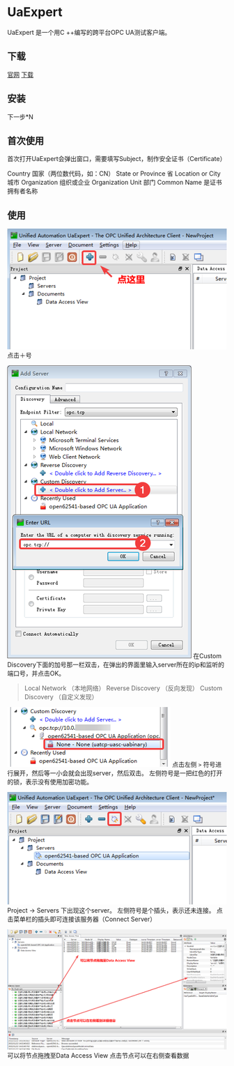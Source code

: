 # UaExpert

UaExpert 是一个用C ++编写的跨平台OPC UA测试客户端。

## 下载

[官网](https://www.unified-automation.com/)
[下载](https://www.unified-automation.com/downloads/opc-ua-clients.html)

## 安装

下一步*N

## 首次使用

首次打开UaExpert会弹出窗口，需要填写Subject，制作安全证书（Certificate）

Country 国家（两位数代码，如：CN）
State or Province 省
Location or City 城市
Organization 组织或企业
Organization Unit 部门
Common Name 是证书拥有者名称

## 使用

![](./UaExpert/uaexpert_iWtKPoH6zY.png)
点击＋号

![](./UaExpert/uaexpert_NblKOzCIxE.png)
在Custom Discovery下面的加号那一栏双击，在弹出的界面里输入server所在的ip和监听的端口号，并点击OK。

> Local Network （本地网络）
> Reverse Discovery （反向发现）
> Custom Discovery （自定义发现）

![](./UaExpert/uaexpert_3VUuP3XFNL.png)
点击左侧 `>` 符号进行展开，然后等一小会就会出现server，然后双击。
左侧符号是一把红色的打开的锁，表示没有使用加密功能。

![](./UaExpert/uaexpert_U3RzSraesO.png)
Project -> Servers 下出现这个server。
左侧符号是个插头，表示还未连接。
点击菜单栏的插头即可连接该服务器（Connect Server）

![](./UaExpert/uaexpert_V4XXyHFhM8.png)
可以将节点拖拽至Data Access View
点击节点可以在右侧查看数据